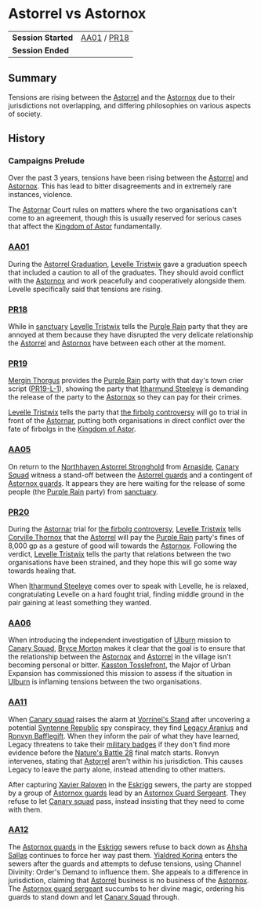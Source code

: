 # Astorrel vs Astornox

|||
| --- | --- |
| **Session Started** | [AA01](../sessions/completed/AA01.md) / [PR18](../sessions/completed/PR18.md) | storyline.2
| **Session Ended** | |

## Summary

Tensions are rising between the [Astorrel](../organisations/astorrel/astorrel.md) and the [Astornox](../organisations/astornox/astornox.md) due to their jurisdictions not overlapping, and differing philosophies on various aspects of society.

## History

### Campaigns Prelude

Over the past 3 years, tensions have been rising between the [Astorrel](../organisations/astorrel/astorrel.md) and [Astornox](../organisations/astornox/astornox.md). This has lead to bitter disagreements and in extremely rare instances, violence.

The [Astornar](../organisations/astornar.md) Court rules on matters where the two organisations can't come to an agreement, though this is usually reserved for serious cases that affect the [Kingdom of Astor](../civilisations/kingdom-of-astor/kingdom-of-astor.md) fundamentally.

### [AA01](../sessions/completed/AA01.md)

During the [Astorrel Graduation](ended/astorrel-graduation.md), [Levelle Tristwix](../characters/levelle-tristwix.md) gave a graduation speech that included a caution to all of the graduates. They should avoid conflict with the [Astornox](../organisations/astornox/astornox.md) and work peacefully and cooperatively alongside them. Levelle specifically said that tensions are rising.

### [PR18](../sessions/completed/PR18.md)

While in [sanctuary](../organisations/astorrel/sanctuary.md) [Levelle Tristwix](../characters/levelle-tristwix.md) tells the [Purple Rain](../campaigns/C1-purple-rain.md) party that they are annoyed at them because they have disrupted the very delicate relationship the [Astorrel](../organisations/astorrel/astorrel.md) and [Astornox](../organisations/astornox/astornox.md) have between each other at the moment.

### [PR19](../sessions/completed/PR19.md)

[Mergin Thorgus](../characters/mergin-thorgus.md) provides the [Purple Rain](../campaigns/C1-purple-rain.md) party with that day's town crier script ([PR19-L-1](../letters/PR19-L-1.md)), showing the party that [Itharmund Steeleye](../characters/itharmund-steeleye.md) is demanding the release of the party to the [Astornox](../organisations/astornox/astornox.md) so they can pay for their crimes.

[Levelle Tristwix](../characters/levelle-tristwix.md) tells the party that [the firbolg controversy](ended/the-firbolg-controversy.md) will go to trial in front of the [Astornar](../organisations/astornar.md), putting both organisations in direct conflict over the fate of firbolgs in the [Kingdom of Astor](../civilisations/kingdom-of-astor/kingdom-of-astor.md).

### [AA05](../sessions/completed/AA05.md)

On return to the [Northhaven Astorrel Stronghold](../places/strongholds/northhaven-astorrel-stronghold.md) from [Arnaside](../places/villages/arnaside.md), [Canary Squad](../organisations/astorrel/squads/canary-squad.md) witness a stand-off between the [Astorrel guards](../organisations/astorrel/ranks/astorrel-guard.md) and a contingent of [Astornox guards](../organisations/astornox/ranks/astornox-guard.md). It appears they are here waiting for the release of some people (the [Purple Rain](../campaigns/C1-purple-rain.md) party) from [sanctuary](../organisations/astorrel/sanctuary.md).

### [PR20](../sessions/completed/PR20.md)

During the [Astornar](../organisations/astornar.md) trial for [the firbolg controversy](ended/the-firbolg-controversy.md), [Levelle Tristwix](../characters/levelle-tristwix.md) tells [Corville Thornox](../characters/corville-thornox.md) that the [Astorrel](../organisations/astorrel/astorrel.md) will pay the [Purple Rain](../campaigns/C1-purple-rain.md) party's fines of 8,000 gp as a gesture of good will towards the [Astornox](../organisations/astornox/astornox.md). Following the verdict, [Levelle Tristwix](../characters/levelle-tristwix.md) tells the party that relations between the two organisations have been strained, and they hope this will go some way towards healing that.

When [Itharmund Steeleye](../characters/itharmund-steeleye.md) comes over to speak with Levelle, he is relaxed, congratulating Levelle on a hard fought trial, finding middle ground in the pair gaining at least something they wanted.

### [AA06](../sessions/completed/AA06.md)

When introducing the independent investigation of [Ulburn](../places/villages/ulburn.md) mission to [Canary Squad](../organisations/astorrel/squads/canary-squad.md), [Bryce Morton](../characters/bryce-morton.md) makes it clear that the goal is to ensure that the relationship between the [Astornox](../organisations/astornox/astornox.md) and [Astorrel](../organisations/astorrel/astorrel.md) in the village isn't becoming personal or bitter. [Kasston Tosslefront](../characters/kasston-tosslefront.md), the Major of Urban Expansion has commissioned this mission to assess if the situation in [Ulburn](../places/villages/ulburn.md) is inflaming tensions between the two organisations.

### [AA11](../sessions/completed/AA11.md)

When [Canary squad](../organisations/astorrel/squads/canary-squad.md) raises the alarm at [Vorrinel's Stand](../places/buildings/vorrinels-stand.md) after uncovering a potential [Syntenne Republic](../civilisations/syntenne-republic/syntenne-republic.md) spy conspiracy, they find [Legacy Aranius](../characters/legacy-aranius.md) and [Ronvyn Bafflegift](../characters/ronvyn-bafflegift.md). When they inform the pair of what they have learned, Legacy threatens to take their [military badges](../civilisations/kingdom-of-astor/military-badges.md) if they don't find more evidence before the [Nature's Battle 28](ended/natures-battle-28.md) final match starts. Ronvyn intervenes, stating that [Astorrel](../organisations/astorrel/astorrel.md) aren't within his jurisdiction. This causes Legacy to leave the party alone, instead attending to other matters.

After capturing [Xavier Raloven](../characters/xavier-raloven.md) in the [Eskrigg](../places/cities/eskrigg.md) sewers, the party are stopped by a group of [Astornox guards](../organisations/astornox/ranks/astornox-guard.md) lead by an [Astornox Guard Sergeant](../organisations/astornox/ranks/astornox-guard-sergeant.md). They refuse to let [Canary squad](../organisations/astorrel/squads/canary-squad.md) pass, instead insisting that they need to come with them.

### [AA12](../sessions/completed/AA12.md)

The [Astornox guards](../organisations/astornox/ranks/astornox-guard.md) in the [Eskrigg](../places/cities/eskrigg.md) sewers refuse to back down as [Ahsha Sallas](../characters/ahsha-sallas.md) continues to force her way past them. [Yialdred Korina](../characters/yialdred-korina.md) enters the sewers after the guards and attempts to defuse tensions, using Channel Divinity: Order's Demand to influence them. She appeals to a difference in jurisdiction, claiming that [Astorrel](../organisations/astorrel/astorrel.md) business is no business of the [Astornox](../organisations/astornox/astornox.md). The [Astornox guard sergeant](../organisations/astornox/ranks/astornox-guard-sergeant.md) succumbs to her divine magic, ordering his guards to stand down and let [Canary Squad](../organisations/astorrel/squads/canary-squad.md) through.
